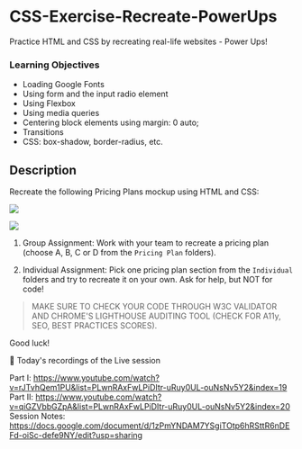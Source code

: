 # CSS-Exercise-Recreate-PowerUps

Practice HTML and CSS by recreating real-life websites - Power Ups!

### Learning Objectives

- Loading Google Fonts
- Using form and the input radio element
- Using Flexbox
- Using media queries
- Centering block elements using margin: 0 auto;
- Transitions
- CSS: box-shadow, border-radius, etc.

## Description

Recreate the following Pricing Plans mockup using HTML and CSS:

![](Mockup.jpg)

![](Mockup-to-HTML.jpg)

1) Group Assignment: Work with your team to recreate a pricing plan (choose A, B, C or D from the `Pricing Plan` folders).

2) Individual Assignment: Pick one pricing plan section from the `Individual` folders and try to recreate it on your own. Ask for help, but NOT for code!

> MAKE SURE TO CHECK YOUR CODE THROUGH W3C VALIDATOR AND CHROME'S LIGHTHOUSE AUDITING TOOL (CHECK FOR A11y, SEO, BEST PRACTICES SCORES).

Good luck!

:movie_camera: Today's recordings of the Live session

Part I: https://www.youtube.com/watch?v=rJTvhQem1PU&list=PLwnRAxFwLPiDItr-uRuy0UL-ouNsNv5Y2&index=19
Part II: https://www.youtube.com/watch?v=qiGZVbbGZpA&list=PLwnRAxFwLPiDItr-uRuy0UL-ouNsNv5Y2&index=20
Session Notes: https://docs.google.com/document/d/1zPmYNDAM7YSgiTOtp6hRSttR6nDEFd-oiSc-defe9NY/edit?usp=sharing

